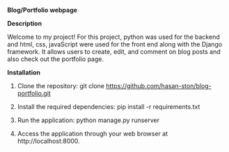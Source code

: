 **Blog/Portfolio webpage**

**Description**

Welcome to my project! For this project, python was used for the backend and html, css, javaScript were used for the front end along with the Django framework. It allows users to create, edit, and comment on blog posts and also check out the portfolio page.

**Installation**
1. Clone the repository:
  git clone https://github.com/hasan-ston/blog-portfolio.git

2. Install the required dependencies:
  pip install -r requirements.txt
  
3. Run the application:
  python manage.py runserver

4. Access the application through your web browser at http://localhost:8000.
